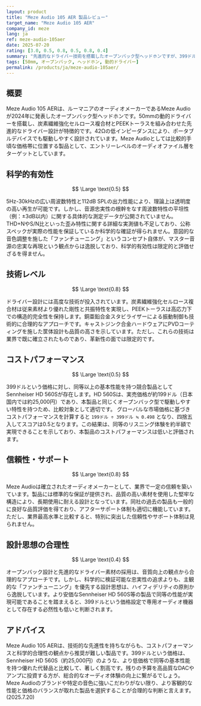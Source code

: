 ```yaml
---
layout: product
title: "Meze Audio 105 AER 製品レビュー"
target_name: "Meze Audio 105 AER"
company_id: meze
lang: ja
ref: meze-audio-105aer
date: 2025-07-20
rating: [3.0, 0.5, 0.8, 0.5, 0.8, 0.4]
summary: "先進的なドライバー技術を搭載したオープンバック型ヘッドホンですが、399ドルという価格設定に対してコストパフォーマンスに大きな課題があります。"
tags: [50mm, オープンバック, ヘッドホン, 動的ドライバー]
permalink: /products/ja/meze-audio-105aer/
---
```

## 概要

Meze Audio 105 AERは、ルーマニアのオーディオメーカーであるMeze Audioが2024年に発表したオープンバック型ヘッドホンです。50mmの動的ドライバーを搭載し、炭素繊維強化セルロース複合材とPEEKトーラスを組み合わせた先進的なドライバー設計が特徴的です。42Ωの低インピーダンスにより、ポータブルデバイスでも駆動しやすく設計されています。Meze Audioとしては比較的手頃な価格帯に位置する製品として、エントリーレベルのオーディオファイル層をターゲットとしています。

## 科学的有効性

$$ \Large \text{0.5} $$

5Hz-30kHzの広い周波数特性と112dB SPLの出力性能により、理論上は透明度の高い再生が可能です。しかし、音源忠実性の根幹をなす周波数特性の平坦性（例：±3dB以内）に関する具体的な測定データが公開されていません。THD+NやS/N比といった歪み特性に関する詳細な実測値も不足しており、公称スペックが実際の性能を保証しているか科学的な確証が得られません。意図的な音色調整を施した「ファンチューニング」というコンセプト自体が、マスター音源の忠実な再現という観点からは逸脱しており、科学的有効性は限定的と評価せざるを得ません。

## 技術レベル

$$ \Large \text{0.8} $$

ドライバー設計には高度な技術が投入されています。炭素繊維強化セルロース複合材は従来素材より優れた剛性と共振特性を実現し、PEEKトーラスは高応力下での構造的完全性を保持します。銅亜鉛合金スタビライザーによる振動制御も技術的に合理的なアプローチです。キャストジンク合金ハードウェアにPVDコーティングを施した筐体設計も品質の高さを示しています。ただし、これらの技術は業界で既に確立されたものであり、革新性の面では限定的です。

## コストパフォーマンス

$$ \Large \text{0.5} $$

399ドルという価格に対し、同等以上の基本性能を持つ競合製品としてSennheiser HD 560Sが存在します。HD 560Sは、実売価格が約199ドル（日本国内では約25,000円）であり、本製品と同じくオープンバック型で駆動しやすい特性を持つため、比較対象として適切です。
グローバルな市場価格に基づきコストパフォーマンスを計算すると `199ドル ÷ 399ドル ≒ 0.498` となり、四捨五入してスコアは0.5となります。この結果は、同等のリスニング体験を約半額で実現できることを示しており、本製品のコストパフォーマンスは低いと評価されます。

## 信頼性・サポート

$$ \Large \text{0.8} $$

Meze Audioは確立されたオーディオメーカーとして、業界で一定の信頼を築いています。製品には標準的な保証が提供され、品質の高い素材を使用した堅牢な構造により、長期使用に耐える設計となっています。同社の過去の製品も一般的に良好な品質評価を得ており、アフターサポート体制も適切に機能しています。ただし、業界最高水準と比較すると、特別に突出した信頼性やサポート体制は見られません。

## 設計思想の合理性

$$ \Large \text{0.4} $$

オープンバック設計と先進的なドライバー素材の採用は、音質向上の観点から合理的なアプローチです。しかし、科学的に検証可能な忠実性の追求よりも、主観的な「ファンチューニング」を優先する設計思想は、ハイフィデリティの原則から逸脱しています。より安価なSennheiser HD 560S等の製品で同等の性能が実現可能であることを踏まえると、399ドルという価格設定で専用オーディオ機器として存在する必然性も低いと判断されます。

## アドバイス

Meze Audio 105 AERは、技術的な先進性を持ちながらも、コストパフォーマンスと科学的合理性の観点から推奨が難しい製品です。399ドルという価格は、Sennheiser HD 560S（約25,000円）のような、より低価格で同等の基本性能を持つ優れた代替品と比較して、著しく割高です。残りの予算を高品質なDACやアンプに投資する方が、総合的なオーディオ体験の向上に繋がるでしょう。Meze Audioのブランドや特定の音色に強いこだわりがない限り、より客観的な性能と価格のバランスが取れた製品を選択することが合理的な判断と言えます。
(2025.7.20)